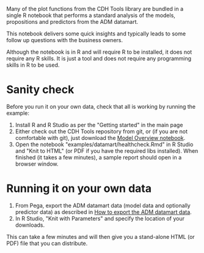 Many of the plot functions from the CDH Tools library are bundled in a single R notebook that performs a standard analysis of the models, propositions and predictors from the ADM datamart.

This notebook delivers some quick insights and typically leads to some follow up questions with the business owners.

Although the notebook is in R and will require R to be installed, it does not require any R skills. It is just a tool and does not require any programming skills in R to be used.

# Sanity check

Before you run it on your own data, check that all is working by running the example:

1. Install R and R Studio as per the "Getting started" in the main page
2. Either check out the CDH Tools repository from git, or (if you are not comfortable with git), just download the [Model Overview notebook](https://github.com/pegasystems/cdh-datascientist-tools/blob/master/examples/datamart/healthcheck.Rmd).
3. Open the notebook "examples/datamart/healthcheck.Rmd" in R Studio and "Knit to HTML" (or PDF if you have the required libs installed). When finished (it takes a few minutes), a sample report should open in a browser window.

# Running it on your own data

1. From Pega, export the ADM datamart data (model data and optionally predictor data) as described in [How to export the ADM datamart data](How-to-export-and-use-the-ADM-Datamart).
2. In R Studio, "Knit with Parameters" and specify the location of your downloads.

This can take a few minutes and will then give you a stand-alone HTML (or PDF) file that you can distribute.
